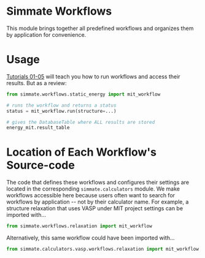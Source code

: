 Simmate Workflows
=================

This module brings together all predefined workflows and organizes them by application for convenience.


Usage
======

[Tutorials 01-05](https://github.com/jacksund/simmate/tree/main/tutorials) will teach you how to run workflows and access their results. But as a review:

``` python
from simmate.workflows.static_energy import mit_workflow

# runs the workflow and returns a status
status = mit_workflow.run(structure=...)

# gives the DatabaseTable where ALL results are stored
energy_mit.result_table
```


Location of Each Workflow's Source-code
=======================================

The code that defines these workflows and configures their settings are located in the corresponding `simmate.calculators` module. We make workflows accessible here because users often want to search for workflows by application -- not by their calculator name. For example, a structure relaxation that uses VASP under MIT project settings can be imported with...

``` python
from simmate.workflows.relaxation import mit_workflow
```

Alternatively, this same workflow could have been imported with...

``` python
from simmate.calculators.vasp.workflows.relaxation import mit_workflow
```
